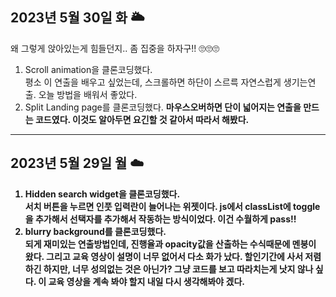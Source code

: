 <h2>2023년 5월 30일 화 🌥️</h2>
왜 그렇게 앉아있는게 힘들던지.. 좀 집중을 하자구!! 🙄🙄🙄

1. Scroll animation을 클론코딩했다. <br>
   평소 이 연출을 배우고 싶었는데, 스크롤하면 하단이 스르륵 자연스럽게 생기는연출. 오늘 방법을 배워서 좋았다.
2. Split Landing page를 클론코딩했다. <b>
   마우스오버하면 단이 넓어지는 연출을 만드는 코드였다.
   이것도 알아두면 요긴할 것 같아서 따라서 해봤다.

<hr>

<h2>2023년 5월 29일 월 ☁️</h2>

1. Hidden search widget을 클론코딩했다.<br>
   서치 버튼을 누르면 인풋 입력란이 늘어나는 위젯이다.
   js에서 classList에 toggle을 추가해서 선택자를 추가해서 작동하는 방식이었다. 이건 수월하게 pass!!
2. blurry background를 클론코딩했다. <br>
   되게 재미있는 연출방법인데, 진행율과 opacity값을 산출하는 수식때문에 멘붕이 왔다. 그리고 교육 영상이 설명이 너무 없어서 다소 화가 났다.
   할인기간에 사서 저렴하긴 하지만, 너무 성의없는 것은 아닌가? 그냥 코드를 보고 따라치는게 낫지 않나 싶다.
   이 교육 영상을 계속 봐야 할지 내일 다시 생각해봐야 겠다.
